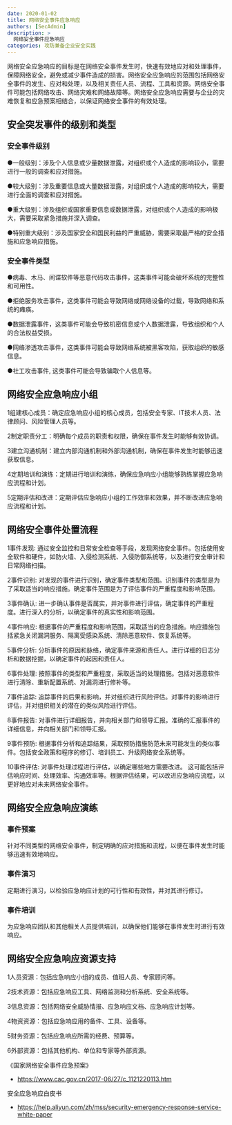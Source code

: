 ```yaml
---
date: 2020-01-02
title: 网络安全事件应急响应
authors: [SecAdmin]
description: >
  网络安全事件应急响应
categories: 攻防兼备企业安全实践
---
```


网络安全应急响应的目标是在网络安全事件发生时，快速有效地应对和处理事件，保障网络安全，避免或减少事件造成的损害。网络安全应急响应的范围包括网络安全事件的发生、应对和处理，以及相关责任人员、流程、工具和资源。网络安全事件可能包括网络攻击、网络灾难和网络故障等。网络安全应急响应需要与企业的灾难恢复和应急预案相结合，以保证网络安全事件的有效处理。

## 安全突发事件的级别和类型 

### 安全事件级别 

●一般级别：涉及个人信息或少量数据泄露，对组织或个人造成的影响较小，需要进行一般的调查和应对措施。

●较大级别：涉及重要信息或大量数据泄露，对组织或个人造成的影响较大，需要进行全面的调查和应对措施。

●重大级别：涉及组织或国家重要信息或数据泄露，对组织或个人造成的影响极大，需要采取紧急措施并深入调查。

●特别重大级别：涉及国家安全和国民利益的严重威胁，需要采取最严格的安全措施和应急响应措施。

### 安全事件类型 

●病毒、木马、间谍软件等恶意代码攻击事件，这类事件可能会破坏系统的完整性和可用性。

●拒绝服务攻击事件，这类事件可能会导致网络或网络设备的过载，导致网络和系统的瘫痪。

●数据泄露事件，这类事件可能会导致机密信息或个人数据泄露，导致组织和个人的合法权益受损。

●网络渗透攻击事件，这类事件可能会导致网络系统被黑客攻陷，获取组织的敏感信息。

●社工攻击事件, 这类事件可能会导致骗取个人信息等。

## 网络安全应急响应小组 

1组建核心成员：确定应急响应小组的核心成员，包括安全专家、IT技术人员、法律顾问、风险管理人员等。

2制定职责分工：明确每个成员的职责和权限，确保在事件发生时能够有效协调。

3建立沟通机制：建立内部沟通机制和外部沟通机制，确保在事件发生时能够迅速获取信息。

4定期培训和演练：定期进行培训和演练，确保应急响应小组能够熟练掌握应急响应流程和计划。

5定期评估和改进：定期评估应急响应小组的工作效率和效果，并不断改进应急响应流程和计划。

## 网络安全事件处置流程 

1事件发现: 通过安全监控和日常安全检查等手段，发现网络安全事件。包括使用安全软件和硬件，如防火墙、入侵检测系统、入侵防御系统等，以及进行安全审计和日常网络扫描。

2事件识别: 对发现的事件进行识别，确定事件类型和范围。识别事件的类型是为了采取适当的响应措施。确定事件范围是为了评估事件的严重程度和影响范围。

3事件确认: 进一步确认事件是否属实，并对事件进行评估，确定事件的严重程度。进行深入的分析，以确定事件的真实性和影响范围。

4事件响应: 根据事件的严重程度和影响范围，采取适当的应急措施。响应措施包括紧急关闭漏洞服务、隔离受感染系统、清除恶意软件、恢复系统等。

5事件分析: 分析事件的原因和脉络，确定事件来源和责任人。进行详细的日志分析和数据挖掘，以确定事件的起因和责任人。

6事件处理: 按照事件的类型和严重程度，采取适当的处理措施。包括对恶意软件进行清除、重新配置系统、对漏洞进行修补等。

7事件追踪: 追踪事件的后果和影响，并对组织进行风险评估。对事件的影响进行评估，并对组织相关的潜在的类似风险进行评估。

8事件报告: 对事件进行详细报告，并向相关部门和领导汇报。准确的汇报事件的详细信息，并向相关部门和领导汇报。

9事件预防: 根据事件分析和追踪结果，采取预防措施防范未来可能发生的类似事件。包括安全政策和程序的修订、培训员工、升级网络安全系统等。

10事件评估: 对事件处理过程进行评估，以确定哪些地方需要改进。 这可能包括评估响应时间、处理效率、沟通效率等。根据评估结果，可以改进应急响应流程，以更好地应对未来网络安全事件。

## 网络安全应急响应演练 

### 事件预案 

针对不同类型的网络安全事件，制定明确的应对措施和流程，以便在事件发生时能够迅速有效地响应。

### 事件演习 

定期进行演习，以检验应急响应计划的可行性和有效性，并对其进行修订。

### 事件培训 

为应急响应团队和其他相关人员提供培训，以确保他们能够在事件发生时进行有效响应。

## 网络安全应急响应资源支持 

1人员资源：包括应急响应小组的成员、值班人员、专家顾问等。

2技术资源：包括应急响应工具、网络监测和分析系统、安全系统等。

3信息资源：包括网络安全威胁情报、应急响应文档、应急响应计划等。

4物资资源：包括应急响应用的备件、工具、设备等。

5财务资源：包括应急响应所需的经费、预算等。

6外部资源：包括其他机构、单位和专家等外部资源。



《国家网络安全事件应急预案》
- https://www.cac.gov.cn/2017-06/27/c_1121220113.htm

安全应急响应白皮书
- https://help.aliyun.com/zh/mss/security-emergency-response-service-white-paper